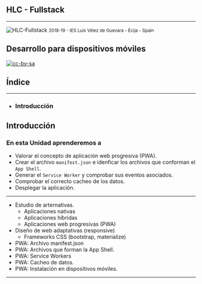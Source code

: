 <!---
Ejemplos de inserción de videos

<video class="stretch" controls><source src="http://clips.vorwaerts-gmbh.de/big_buck_bunny.mp4" type="video/mp4"></video>
<iframe width="560" height="315" src="https://www.youtube.com/embed/3RBq-WlL4cU" frameborder="0" allowfullscreen></iframe>

slide: data-background="#ff0000" 
element: class="fragment" data-fragment-index="1"
-->

## HLC - Fullstack
---
![HLC-Fullstack](http://jamj2000.github.io/hlc-fullstack/hlc-fullstack.png)
<small> 2018-19 - IES Luis Vélez de Guevara - Écija - Spain </small>


## Desarrollo para dispositivos móviles

[![cc-by-sa](http://jamj2000.github.io/hlc-fullstack/cc-by-sa.png)](http://creativecommons.org/licenses/by-sa/4.0/)


## Índice
--- 
- ### Introducción


<!--- Note: Nota a pie de página. -->



## Introducción


### En esta Unidad aprenderemos a

- Valorar el concepto de aplicación web progresiva (PWA).
- Crear el archivo `manifest.json` e idenficar los archivos que conforman el `App Shell`.
- Generar el `Service Worker` y comprobar sus eventos asociados.
- Comprobar el correcto cacheo de los datos.
- Desplegar la aplicación.


---
- Estudio de arternativas.
  * Aplicaciones nativas
  * Aplicaciones híbridas
  * Aplicaciones web progresivas (PWA)
- Diseño de web adaptativas (responsive)
  * Frameworks CSS (bootstrap, materialize)
- PWA: Archivo manifest.json
- PWA: Archivos que forman la App Shell.
- PWA: Service Workers
- PWA: Cacheo de datos.
- PWA: Instalación en dispositivos móviles.
---